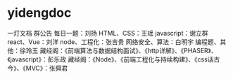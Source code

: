 # yidengdoc
一灯文档
群公告
每日一题：刘扬
HTML、CSS：王瑶
javascript：谢立群
react、Vue：刘洋
node、工程化：张吉贵
网络安全、算法：白明宇
编程题、其他：徐玲玉
藏经阁：《前端算法与数据结构面试》、《http详解》、《PHASER》、《javascript》：彭乐政
藏经阁：《Node》、《前端工程化与持续构建》、《css话古今》、《MVC》：张舜君